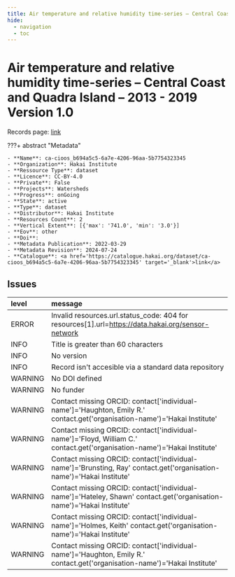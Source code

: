 ```yaml
---
title: Air temperature and relative humidity time-series – Central Coast and Quadra Island – 2013 - 2019 Version 1.0
hide:
  - navigation
  - toc
---
```


# Air temperature and relative humidity time-series – Central Coast and Quadra Island – 2013 - 2019 Version 1.0

Records page: <a href='https://catalogue.hakai.org/dataset/ca-cioos_b694a5c5-6a7e-4206-96aa-5b7754323345' target='_blank'>link</a>

???+ abstract "Metadata"

    - **Name**: ca-cioos_b694a5c5-6a7e-4206-96aa-5b7754323345 
    - **Organization**: Hakai Institute 
    - **Ressource Type**: dataset 
    - **Licence**: CC-BY-4.0 
    - **Private**: False 
    - **Projects**: Watersheds 
    - **Progress**: onGoing 
    - **State**: active 
    - **Type**: dataset 
    - **Distributor**: Hakai Institute 
    - **Resources Count**: 2 
    - **Vertical Extent**: [{'max': '741.0', 'min': '3.0'}] 
    - **Eov**: other 
    - **Doi**:  
    - **Metadata Publication**: 2022-03-29 
    - **Metadata Revision**: 2024-07-24 
    - **Catalogue**: <a href='https://catalogue.hakai.org/dataset/ca-cioos_b694a5c5-6a7e-4206-96aa-5b7754323345' target='_blank'>link</a> 

<div id='map'></div>




## Issues
| level   | message                                                                                                                   |
|:--------|:--------------------------------------------------------------------------------------------------------------------------|
| ERROR   | Invalid resources.url.status_code: 404 for resources[1].url=https://data.hakai.org/sensor-network                         |
| INFO    | Title is greater than 60 characters                                                                                       |
| INFO    | No version                                                                                                                |
| INFO    | Record isn't accesible via a standard data repository                                                                     |
| WARNING | No DOI defined                                                                                                            |
| WARNING | No funder                                                                                                                 |
| WARNING | Contact missing ORCID: contact['individual-name']='Haughton, Emily R.' contact.get('organisation-name')='Hakai Institute' |
| WARNING | Contact missing ORCID: contact['individual-name']='Floyd, William C.' contact.get('organisation-name')='Hakai Institute'  |
| WARNING | Contact missing ORCID: contact['individual-name']='Brunsting, Ray' contact.get('organisation-name')='Hakai Institute'     |
| WARNING | Contact missing ORCID: contact['individual-name']='Hateley, Shawn' contact.get('organisation-name')='Hakai Institute'     |
| WARNING | Contact missing ORCID: contact['individual-name']='Holmes, Keith' contact.get('organisation-name')='Hakai Institute'      |
| WARNING | Contact missing ORCID: contact['individual-name']='Haughton, Emily R.' contact.get('organisation-name')='Hakai Institute' |


<script>
   document.addEventListener("DOMContentLoaded", function() {
    var map = L.map('map').setView([51.505, -125.09], 5);
    L.tileLayer('https://tile.openstreetmap.org/{z}/{x}/{y}.png', {
        maxZoom: 19,
        attribution: '&copy; <a href="http://www.openstreetmap.org/copyright">OpenStreetMap</a>'
    }).addTo(map);
    var geojsonFeature = {
        "type": "Feature",
        "properties": {
            "name" : "Air temperature and relative humidity time-series – Central Coast and Quadra Island – 2013 - 2019 Version 1.0"
        },
        "geometry": {'type': 'Polygon', 'coordinates': [[[-128.30095161, 50.04299371], [-125.08745063, 50.04299371], [-125.08745063, 51.791595], [-128.30095161, 51.791595], [-128.30095161, 50.04299371]]]}
    }
    L.geoJSON(geojsonFeature).addTo(map);
   })
</script>